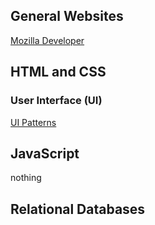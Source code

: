 ## General Websites

[Mozilla Developer](https://developer.mozilla.org/en-US/)


## HTML and CSS

### User Interface (UI)

[UI Patterns](https://ui-patterns.com/)

## JavaScript

nothing

## Relational Databases


